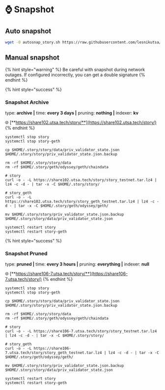 # ⌚ Snapshot

## Auto snapshot

```bash
wget -O autosnap_story.sh https://raw.githubusercontent.com/lesnikutsa/story/refs/heads/main/autosnap_story.sh && chmod +x autosnap_story.sh && ./autosnap_story.sh
```



## Manual snapshot

{% hint style="warning" %}
Be careful with snapshot during network outages. If configured incorrectly, you can get a double signature
{% endhint %}

{% hint style="success" %}
### Snapshot Archive

type: **archive |** time: **every 3 days |** pruning: **nothing |** indexer: **kv**

🌐 [**https://share102.utsa.tech/story/**](https://share102.utsa.tech/story/)
{% endhint %}

```shell
systemctl stop story
systemctl stop story-geth

cp $HOME/.story/story/data/priv_validator_state.json $HOME/.story/story/priv_validator_state.json.backup

rm -rf $HOME/.story/story/data
rm -rf $HOME/.story/geth/odyssey/geth/chaindata

# story
curl -o - -L https://share102.utsa.tech/story/story_testnet.tar.lz4 | lz4 -c -d - | tar -x -C $HOME/.story/story/

# story_geth
curl -o - -L https://share102.utsa.tech/story/story_geth_testnet.tar.lz4 | lz4 -c -d - | tar -x -C $HOME/.story/geth/odyssey/geth/

mv $HOME/.story/story/priv_validator_state.json.backup $HOME/.story/story/data/priv_validator_state.json

systemctl restart story
systemctl restart story-geth
```

{% hint style="success" %}
### Snapshot Pruned

type: **pruned |** time: **every 3 hours |** pruning: **everything |** indexer: **null**

🌐 [**https://share106-7.utsa.tech/story/**](https://share106-7.utsa.tech/story/)
{% endhint %}

```shell
systemctl stop story
systemctl stop story-geth

cp $HOME/.story/story/data/priv_validator_state.json $HOME/.story/story/priv_validator_state.json.backup

rm -rf $HOME/.story/story/data
rm -rf $HOME/.story/geth/odyssey/geth/chaindata

# story
curl -o - -L https://share106-7.utsa.tech/story/story_testnet.tar.lz4 | lz4 -c -d - | tar -x -C $HOME/.story/story/

# story_geth
curl -o - -L https://share106-7.utsa.tech/story/story_geth_testnet.tar.lz4 | lz4 -c -d - | tar -x -C $HOME/.story/geth/odyssey/geth/

mv $HOME/.story/story/priv_validator_state.json.backup $HOME/.story/story/data/priv_validator_state.json

systemctl restart story
systemctl restart story-geth
```
